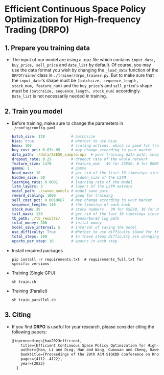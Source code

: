 # Efficient Continuous Space Policy Optimization for High-frequency Trading (DRPO)
## 1. Prepare you training data

* The input of our model are using a .npz file which contains `input_data, buy_price, sell_price` and `date_list` by default. Of course, you may use the data format you wish by changing the `_load_data` function of the `DRPOTrainer` class in `./trainer/drpo_trainer.py`. But to make sure that the `input_date`'s shape must be `(batchsize, sequence_length, stock_num, feature_num)` and the `buy_price`'s and `sell_price`'s shape must be `(batchsize, sequence_length, stock_num)` accordingly. `Date_list` is not necessarily needed in training.

## 2. Train you model

* Before training, make sure to change the parameters in `./config/config.yaml`

  ``` yaml
  batch_size: 128            # batchsize
  bias: true                 # whether to use bias 
  hmax: 100                  # scaling actions, which is good for training. Only used in 'multiple' model type now 
  buy_cost_pct: 6.87e-05     # may change according to your market
  data_path: ./data/SSE50_sample.npz  # your training data path. shape: (batchsize, sequence_length, stock_num, feature_num)
  dropout_rate: 0.25         # drpoout rate of the whole network
  feature_size: 1470         # feature_num   49 for SSE50, 6 for DOW30, 43 for COIN
  gamma: 1                   # gamma
  head_mask: 10              # get rid of the fisrt 10 timesteps since the historical data are not sufficient 
  hidden_size: 50            # hidden_size of the LSTM
  learning_rate: 0.0001      # learning rate of the model
  lstm_layers: 3             # layers of the LSTM network
  model_path: ./saved_models # model save path
  reward_scaling: 1000       # good for training
  sell_cost_pct: 0.0010687   # may change according to your market
  sequence_length: 140       # the timestep of each bash
  stock_num: 30              # stock numbers   30 for SSE50, 30 for DOW30, 3 for COIN
  tail_mask: 130             # get rid of the last 10 timesteps since the expectation results may not be credible enough
  tb_path: ./tb_results/     # tensorborad log path 
  total_money: 100           # inital money
  model_save_interval: 5     # interval of saving the model
  use_difficulty: True       # Whether to use difficulty (Good for training)
  total_steps: 100           # In these steps difficulty are changing gradually from 0 to 1
  epochs_per_step: 10        # epochs in each step
  ```

* Install required packages

  ``` shell
  pip install -r requirements.txt  # requirements_full.txt for specific versions
  ```

* Training (Single GPU)

  ``` shell
  sh train.sh
  ```

* Training (Parallel)

  ``` shell
  sh train_parallel.sh
  ```

## 3. Citing

* If you find **DRPO** is useful for your research, please consider citing the following papers:

  ``` latex
  @inproceedings{han2023efficient,
      title={Efficient Continuous Space Policy Optimization for High-frequency Trading},
      author={Han, Li and Ding, Nan and Wang, Guoxuan and Cheng, Dawei and Liang, Yuqi},
      booktitle={Proceedings of the 29th ACM SIGKDD Conference on Knowledge Discovery and Data Mining},
      pages={4112--4122},
      year={2023}
    }
  ```

